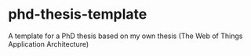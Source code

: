phd-thesis-template
===================

A template for a PhD thesis based on my own thesis (The Web of Things Application Architecture)
